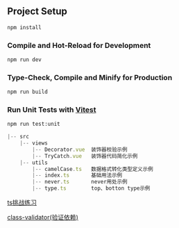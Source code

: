 ## Project Setup

```sh
npm install
```

### Compile and Hot-Reload for Development

```sh
npm run dev
```

### Type-Check, Compile and Minify for Production

```sh
npm run build
```

### Run Unit Tests with [Vitest](https://vitest.dev/)

```sh
npm run test:unit
```

```javascript
|-- src
    |-- views
        |-- Decorator.vue  装饰器校验示例
        |-- TryCatch.vue   装饰器代码简化示例
    |-- utils
        |-- camelCase.ts   数据格式转化类型定义示例
        |-- index.ts       基础用法示例
        |-- never.ts       never用处示例
        |-- type.ts        top、botton type示例
```

[ts挑战练习](https://github.com/type-challenges/type-challenges/tree/main)

[class-validator(验证依赖)](https://www.npmjs.com/package/class-validator)
